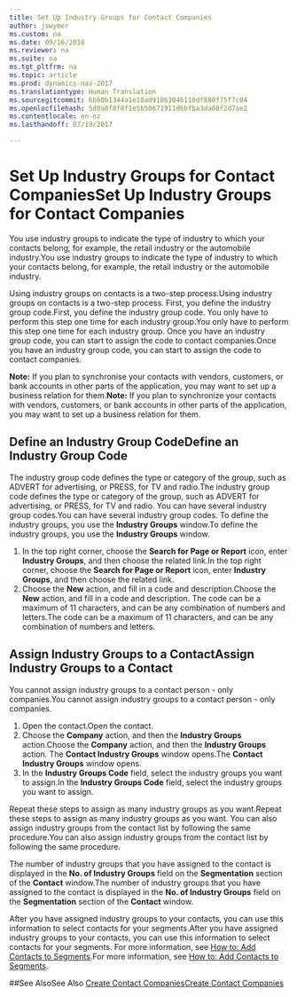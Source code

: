 ```yaml
---
title: Set Up Industry Groups for Contact Companies
author: jswymer
ms.custom: na
ms.date: 09/16/2016
ms.reviewer: na
ms.suite: na
ms.tgt_pltfrm: na
ms.topic: article
ms.prod: dynamics-nav-2017
ms.translationtype: Human Translation
ms.sourcegitcommit: 6b60b1344a1e18ad91863046110df880f75f7c04
ms.openlocfilehash: 5d0a8f8f8f1e5b50671911d6bfba3da00f2d7ae2
ms.contentlocale: en-nz
ms.lasthandoff: 07/19/2017

---
```

# <a name="set-up-industry-groups-for-contact-companies"></a><span data-ttu-id="e67fe-102">Set Up Industry Groups for Contact Companies</span><span class="sxs-lookup"><span data-stu-id="e67fe-102">Set Up Industry Groups for Contact Companies</span></span>
<span data-ttu-id="e67fe-103">You use industry groups to indicate the type of industry to which your contacts belong, for example, the retail industry or the automobile industry.</span><span class="sxs-lookup"><span data-stu-id="e67fe-103">You use industry groups to indicate the type of industry to which your contacts belong, for example, the retail industry or the automobile industry.</span></span>

<span data-ttu-id="e67fe-104">Using industry groups on contacts is a two-step process.</span><span class="sxs-lookup"><span data-stu-id="e67fe-104">Using industry groups on contacts is a two-step process.</span></span> <span data-ttu-id="e67fe-105">First, you define the industry group code.</span><span class="sxs-lookup"><span data-stu-id="e67fe-105">First, you define the industry group code.</span></span> <span data-ttu-id="e67fe-106">You only have to perform this step one time for each industry group.</span><span class="sxs-lookup"><span data-stu-id="e67fe-106">You only have to perform this step one time for each industry group.</span></span> <span data-ttu-id="e67fe-107">Once you have an industry group code, you can start to assign the code to contact companies.</span><span class="sxs-lookup"><span data-stu-id="e67fe-107">Once you have an industry group code, you can start to assign the code to contact companies.</span></span>

<span data-ttu-id="e67fe-108">**Note:** If you plan to synchronise your contacts with vendors, customers, or bank accounts in other parts of the application, you may want to set up a business relation for them.</span><span class="sxs-lookup"><span data-stu-id="e67fe-108">**Note:** If you plan to synchronize your contacts with vendors, customers, or bank accounts in other parts of the application, you may want to set up a business relation for them.</span></span>

## <a name="define-an-industry-group-code"></a><span data-ttu-id="e67fe-109">Define an Industry Group Code</span><span class="sxs-lookup"><span data-stu-id="e67fe-109">Define an Industry Group Code</span></span>
<span data-ttu-id="e67fe-110">The industry group code defines the type or category of the group, such as ADVERT for advertising, or PRESS, for TV and radio.</span><span class="sxs-lookup"><span data-stu-id="e67fe-110">The industry group code defines the type or category of the group, such as ADVERT for advertising, or PRESS, for TV and radio.</span></span> <span data-ttu-id="e67fe-111">You can have several industry group codes.</span><span class="sxs-lookup"><span data-stu-id="e67fe-111">You can have several industry group codes.</span></span> <span data-ttu-id="e67fe-112">To define the industry groups, you use the **Industry Groups** window.</span><span class="sxs-lookup"><span data-stu-id="e67fe-112">To define the industry groups, you use the **Industry Groups** window.</span></span>

1. <span data-ttu-id="e67fe-113">In the top right corner, choose the **Search for Page or Report** icon, enter **Industry Groups**, and then choose the related link.</span><span class="sxs-lookup"><span data-stu-id="e67fe-113">In the top right corner, choose the **Search for Page or Report** icon, enter **Industry Groups**, and then choose the related link.</span></span>
2. <span data-ttu-id="e67fe-114">Choose the **New** action, and fill in a code and description.</span><span class="sxs-lookup"><span data-stu-id="e67fe-114">Choose the **New** action, and fill in a code and description.</span></span> <span data-ttu-id="e67fe-115">The code can be a maximum of 11 characters, and can be any combination of numbers and letters.</span><span class="sxs-lookup"><span data-stu-id="e67fe-115">The code can be a maximum of 11 characters, and can be any combination of numbers and letters.</span></span>

## <a name="assign-industry-groups-to-a-contact"></a><span data-ttu-id="e67fe-116">Assign Industry Groups to a Contact</span><span class="sxs-lookup"><span data-stu-id="e67fe-116">Assign Industry Groups to a Contact</span></span>
<span data-ttu-id="e67fe-117">You cannot assign industry groups to a contact person - only companies.</span><span class="sxs-lookup"><span data-stu-id="e67fe-117">You cannot assign industry groups to a contact person - only companies.</span></span>

1. <span data-ttu-id="e67fe-118">Open the contact.</span><span class="sxs-lookup"><span data-stu-id="e67fe-118">Open the contact.</span></span>
2. <span data-ttu-id="e67fe-119">Choose the **Company** action, and then the **Industry Groups** action.</span><span class="sxs-lookup"><span data-stu-id="e67fe-119">Choose the **Company** action, and then the **Industry Groups** action.</span></span> <span data-ttu-id="e67fe-120">The **Contact Industry Groups** window opens.</span><span class="sxs-lookup"><span data-stu-id="e67fe-120">The **Contact Industry Groups** window opens.</span></span>
3. <span data-ttu-id="e67fe-121">In the **Industry Groups Code** field, select the industry groups you want to assign.</span><span class="sxs-lookup"><span data-stu-id="e67fe-121">In the **Industry Groups Code** field, select the industry groups you want to assign.</span></span>

<span data-ttu-id="e67fe-122">Repeat these steps to assign as many industry groups as you want.</span><span class="sxs-lookup"><span data-stu-id="e67fe-122">Repeat these steps to assign as many industry groups as you want.</span></span> <span data-ttu-id="e67fe-123">You can also assign industry groups from the contact list by following the same procedure.</span><span class="sxs-lookup"><span data-stu-id="e67fe-123">You can also assign industry groups from the contact list by following the same procedure.</span></span>

<span data-ttu-id="e67fe-124">The number of industry groups that you have assigned to the contact is displayed in the **No. of Industry Groups** field on the **Segmentation** section of the **Contact** window.</span><span class="sxs-lookup"><span data-stu-id="e67fe-124">The number of industry groups that you have assigned to the contact is displayed in the **No. of Industry Groups** field on the **Segmentation** section of the **Contact** window.</span></span>

<span data-ttu-id="e67fe-125">After you have assigned industry groups to your contacts, you can use this information to select contacts for your segments.</span><span class="sxs-lookup"><span data-stu-id="e67fe-125">After you have assigned industry groups to your contacts, you can use this information to select contacts for your segments.</span></span> <span data-ttu-id="e67fe-126">For more information, see [How to: Add Contacts to Segments](marketing-add-contact-segment.md).</span><span class="sxs-lookup"><span data-stu-id="e67fe-126">For more information, see [How to: Add Contacts to Segments](marketing-add-contact-segment.md).</span></span>

##<a name="see-also"></a><span data-ttu-id="e67fe-127">See Also</span><span class="sxs-lookup"><span data-stu-id="e67fe-127">See Also</span></span>
[<span data-ttu-id="e67fe-128">Create Contact Companies</span><span class="sxs-lookup"><span data-stu-id="e67fe-128">Create Contact Companies</span></span>](marketing-create-contact-companies.md)

